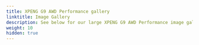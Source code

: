 ```yaml
---
title: XPENG G9 AWD Performance gallery
linktitle: Image Gallery
description: See below for our large XPENG G9 AWD Performance image gallery. Click pictures for high-resolution versions.
weight: 10
hidden: true
---
```

<!-- markdownlint-disable MD033 -->
<object type="image/svg+xml" data="../modelnavigation.svg"></object>
<div class="pswp-gallery pswp-grid-container" id ="my-gallery">
<div class="pswp-grid-item">
<a href="https://media.evkx.net/multimedia/models/xpeng/g9/g9_awd_performance/charging_1.jpg"
data-pswp-src="https://media.evkx.net/multimedia/models/xpeng/g9/g9_awd_performance/charging_1.jpg"
data-pswp-width="1600"
data-pswp-height="1040" 
target="_blank">
<img src="https://media.evkx.net/multimedia/models/xpeng/g9/g9_awd_performance/charging_1_xst.jpg" alt="XPENG G9 AWD Performance" width="200px" height="0px" />
</a>
</div>
<div class="pswp-grid-item">
<a href="https://media.evkx.net/multimedia/models/xpeng/g9/g9_awd_performance/charging_2.jpg"
data-pswp-src="https://media.evkx.net/multimedia/models/xpeng/g9/g9_awd_performance/charging_2.jpg"
data-pswp-width="1600"
data-pswp-height="1251" 
target="_blank">
<img src="https://media.evkx.net/multimedia/models/xpeng/g9/g9_awd_performance/charging_2_xst.jpg" alt="XPENG G9 AWD Performance" width="200px" height="0px" />
</a>
</div>
<div class="pswp-grid-item">
<a href="https://media.evkx.net/multimedia/models/xpeng/g9/g9_awd_performance/exterior_1.jpg"
data-pswp-src="https://media.evkx.net/multimedia/models/xpeng/g9/g9_awd_performance/exterior_1.jpg"
data-pswp-width="3000"
data-pswp-height="2002" 
target="_blank">
<img src="https://media.evkx.net/multimedia/models/xpeng/g9/g9_awd_performance/exterior_1_xst.jpg" alt="XPENG G9 AWD Performance" width="200px" height="0px" />
</a>
</div>
<div class="pswp-grid-item">
<a href="https://media.evkx.net/multimedia/models/xpeng/g9/g9_awd_performance/exterior_2.jpeg"
data-pswp-src="https://media.evkx.net/multimedia/models/xpeng/g9/g9_awd_performance/exterior_2.jpeg"
data-pswp-width="3000"
data-pswp-height="1687" 
target="_blank">
<img src="https://media.evkx.net/multimedia/models/xpeng/g9/g9_awd_performance/exterior_2_xst.jpeg" alt="XPENG G9 AWD Performance" width="200px" height="0px" />
</a>
</div>
<div class="pswp-grid-item">
<a href="https://media.evkx.net/multimedia/models/xpeng/g9/g9_awd_performance/exterior_3.jpg"
data-pswp-src="https://media.evkx.net/multimedia/models/xpeng/g9/g9_awd_performance/exterior_3.jpg"
data-pswp-width="3000"
data-pswp-height="1999" 
target="_blank">
<img src="https://media.evkx.net/multimedia/models/xpeng/g9/g9_awd_performance/exterior_3_xst.jpg" alt="XPENG G9 AWD Performance" width="200px" height="0px" />
</a>
</div>
<div class="pswp-grid-item">
<a href="https://media.evkx.net/multimedia/models/xpeng/g9/g9_awd_performance/exterior_4.jpg"
data-pswp-src="https://media.evkx.net/multimedia/models/xpeng/g9/g9_awd_performance/exterior_4.jpg"
data-pswp-width="3000"
data-pswp-height="2002" 
target="_blank">
<img src="https://media.evkx.net/multimedia/models/xpeng/g9/g9_awd_performance/exterior_4_xst.jpg" alt="XPENG G9 AWD Performance" width="200px" height="0px" />
</a>
</div>
<div class="pswp-grid-item">
<a href="https://media.evkx.net/multimedia/models/xpeng/g9/g9_awd_performance/exterior_5.jpg"
data-pswp-src="https://media.evkx.net/multimedia/models/xpeng/g9/g9_awd_performance/exterior_5.jpg"
data-pswp-width="1600"
data-pswp-height="1257" 
target="_blank">
<img src="https://media.evkx.net/multimedia/models/xpeng/g9/g9_awd_performance/exterior_5_xst.jpg" alt="XPENG G9 AWD Performance" width="200px" height="0px" />
</a>
</div>
<div class="pswp-grid-item">
<a href="https://media.evkx.net/multimedia/models/xpeng/g9/g9_awd_performance/exterior_6.jpg"
data-pswp-src="https://media.evkx.net/multimedia/models/xpeng/g9/g9_awd_performance/exterior_6.jpg"
data-pswp-width="1600"
data-pswp-height="1108" 
target="_blank">
<img src="https://media.evkx.net/multimedia/models/xpeng/g9/g9_awd_performance/exterior_6_xst.jpg" alt="XPENG G9 AWD Performance" width="200px" height="0px" />
</a>
</div>
<div class="pswp-grid-item">
<a href="https://media.evkx.net/multimedia/models/xpeng/g9/g9_awd_performance/exterior_7.jpg"
data-pswp-src="https://media.evkx.net/multimedia/models/xpeng/g9/g9_awd_performance/exterior_7.jpg"
data-pswp-width="1600"
data-pswp-height="1164" 
target="_blank">
<img src="https://media.evkx.net/multimedia/models/xpeng/g9/g9_awd_performance/exterior_7_xst.jpg" alt="XPENG G9 AWD Performance" width="200px" height="0px" />
</a>
</div>
<div class="pswp-grid-item">
<a href="https://media.evkx.net/multimedia/models/xpeng/g9/g9_awd_performance/exterior_8.jpg"
data-pswp-src="https://media.evkx.net/multimedia/models/xpeng/g9/g9_awd_performance/exterior_8.jpg"
data-pswp-width="1600"
data-pswp-height="1038" 
target="_blank">
<img src="https://media.evkx.net/multimedia/models/xpeng/g9/g9_awd_performance/exterior_8_xst.jpg" alt="XPENG G9 AWD Performance" width="200px" height="0px" />
</a>
</div>
<div class="pswp-grid-item">
<a href="https://media.evkx.net/multimedia/models/xpeng/g9/g9_awd_performance/exterior_9.jpg"
data-pswp-src="https://media.evkx.net/multimedia/models/xpeng/g9/g9_awd_performance/exterior_9.jpg"
data-pswp-width="1600"
data-pswp-height="1103" 
target="_blank">
<img src="https://media.evkx.net/multimedia/models/xpeng/g9/g9_awd_performance/exterior_9_xst.jpg" alt="XPENG G9 AWD Performance" width="200px" height="0px" />
</a>
</div>
<div class="pswp-grid-item">
<a href="https://media.evkx.net/multimedia/models/xpeng/g9/g9_awd_performance/frontseats_1.jpeg"
data-pswp-src="https://media.evkx.net/multimedia/models/xpeng/g9/g9_awd_performance/frontseats_1.jpeg"
data-pswp-width="3000"
data-pswp-height="2250" 
target="_blank">
<img src="https://media.evkx.net/multimedia/models/xpeng/g9/g9_awd_performance/frontseats_1_xst.jpeg" alt="XPENG G9 AWD Performance" width="200px" height="0px" />
</a>
</div>
<div class="pswp-grid-item">
<a href="https://media.evkx.net/multimedia/models/xpeng/g9/g9_awd_performance/interior_1.jpeg"
data-pswp-src="https://media.evkx.net/multimedia/models/xpeng/g9/g9_awd_performance/interior_1.jpeg"
data-pswp-width="3000"
data-pswp-height="2250" 
target="_blank">
<img src="https://media.evkx.net/multimedia/models/xpeng/g9/g9_awd_performance/interior_1_xst.jpeg" alt="XPENG G9 AWD Performance" width="200px" height="0px" />
</a>
</div>
<div class="pswp-grid-item">
<a href="https://media.evkx.net/multimedia/models/xpeng/g9/g9_awd_performance/main_1.jpg"
data-pswp-src="https://media.evkx.net/multimedia/models/xpeng/g9/g9_awd_performance/main_1.jpg"
data-pswp-width="3000"
data-pswp-height="1999" 
target="_blank">
<img src="https://media.evkx.net/multimedia/models/xpeng/g9/g9_awd_performance/main_1_xst.jpg" alt="XPENG G9 AWD Performance" width="200px" height="0px" />
</a>
</div>
<div class="pswp-grid-item">
<a href="https://media.evkx.net/multimedia/models/xpeng/g9/g9_awd_performance/rearlights_1.jpg"
data-pswp-src="https://media.evkx.net/multimedia/models/xpeng/g9/g9_awd_performance/rearlights_1.jpg"
data-pswp-width="1600"
data-pswp-height="1200" 
target="_blank">
<img src="https://media.evkx.net/multimedia/models/xpeng/g9/g9_awd_performance/rearlights_1_xst.jpg" alt="XPENG G9 AWD Performance" width="200px" height="0px" />
</a>
</div>
<div class="pswp-grid-item">
<a href="https://media.evkx.net/multimedia/models/xpeng/g9/g9_awd_performance/screens_1.jpg"
data-pswp-src="https://media.evkx.net/multimedia/models/xpeng/g9/g9_awd_performance/screens_1.jpg"
data-pswp-width="3000"
data-pswp-height="2002" 
target="_blank">
<img src="https://media.evkx.net/multimedia/models/xpeng/g9/g9_awd_performance/screens_1_xst.jpg" alt="XPENG G9 AWD Performance" width="200px" height="0px" />
</a>
</div>
<div class="pswp-grid-item">
<a href="https://media.evkx.net/multimedia/models/xpeng/g9/g9_awd_performance/screens_2.jpg"
data-pswp-src="https://media.evkx.net/multimedia/models/xpeng/g9/g9_awd_performance/screens_2.jpg"
data-pswp-width="1600"
data-pswp-height="1272" 
target="_blank">
<img src="https://media.evkx.net/multimedia/models/xpeng/g9/g9_awd_performance/screens_2_xst.jpg" alt="XPENG G9 AWD Performance" width="200px" height="0px" />
</a>
</div>
<div class="pswp-grid-item">
<a href="https://media.evkx.net/multimedia/models/xpeng/g9/g9_awd_performance/screens_3.jpg"
data-pswp-src="https://media.evkx.net/multimedia/models/xpeng/g9/g9_awd_performance/screens_3.jpg"
data-pswp-width="1600"
data-pswp-height="1140" 
target="_blank">
<img src="https://media.evkx.net/multimedia/models/xpeng/g9/g9_awd_performance/screens_3_xst.jpg" alt="XPENG G9 AWD Performance" width="200px" height="0px" />
</a>
</div>
<div class="pswp-grid-item">
<a href="https://media.evkx.net/multimedia/models/xpeng/g9/g9_awd_performance/secondrowseats_1.jpeg"
data-pswp-src="https://media.evkx.net/multimedia/models/xpeng/g9/g9_awd_performance/secondrowseats_1.jpeg"
data-pswp-width="3000"
data-pswp-height="1687" 
target="_blank">
<img src="https://media.evkx.net/multimedia/models/xpeng/g9/g9_awd_performance/secondrowseats_1_xst.jpeg" alt="XPENG G9 AWD Performance" width="200px" height="0px" />
</a>
</div>
<div class="pswp-grid-item">
<a href="https://media.evkx.net/multimedia/models/xpeng/g9/g9_awd_performance/trunk_1.jpg"
data-pswp-src="https://media.evkx.net/multimedia/models/xpeng/g9/g9_awd_performance/trunk_1.jpg"
data-pswp-width="3000"
data-pswp-height="2002" 
target="_blank">
<img src="https://media.evkx.net/multimedia/models/xpeng/g9/g9_awd_performance/trunk_1_xst.jpg" alt="XPENG G9 AWD Performance" width="200px" height="0px" />
</a>
</div>
</div>
<script type="module">
  import PhotoSwipeLightbox from '/js/photoswipe-lightbox.esm.js';
    const lightbox = new PhotoSwipeLightbox({
       gallery: '#my-gallery',
        children: 'a',
        pswpModule: () => import('/js/photoswipe.esm.js')
    });
lightbox.init();
</script>
